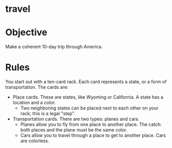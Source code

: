 # travel

# Objective
Make a coherent 10-day trip through America.

# Rules
You start out with a ten-card rack. Each card represents a state, or a form of transportation. The cards are:

- Place cards. These are states, like Wyoming or California. A state has a location and a color. 
  - Two neighboring states can be placed next to each other on your rack; this is a legal "step".
- Transportation cards. There are two types: planes and cars.
  - Planes allow you to fly from one place to another place. The catch: both places and the plane must be the same color.
  - Cars allow you to travel through a place to get to another place. Cars are colorless.
